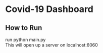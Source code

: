 # Covid-19 Dashboard

## How to Run
run python main.py  
This will open up a server on localhost:6060
